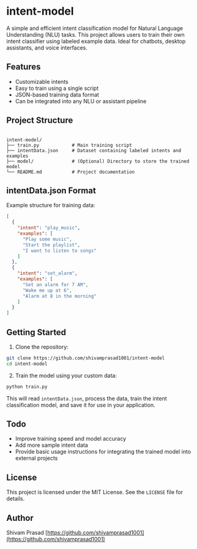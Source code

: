 # intent-model

A simple and efficient intent classification model for Natural Language Understanding (NLU) tasks. This project allows users to train their own intent classifier using labeled example data. Ideal for chatbots, desktop assistants, and voice interfaces.

## Features

- Customizable intents
- Easy to train using a single script
- JSON-based training data format
- Can be integrated into any NLU or assistant pipeline

## Project Structure

```

intent-model/
├── train.py            # Main training script
├── intentData.json     # Dataset containing labeled intents and examples
├── model/              # (Optional) Directory to store the trained model
└── README.md           # Project documentation

````

## intentData.json Format

Example structure for training data:

```json
[
  {
    "intent": "play_music",
    "examples": [
      "Play some music",
      "Start the playlist",
      "I want to listen to songs"
    ]
  },
  {
    "intent": "set_alarm",
    "examples": [
      "Set an alarm for 7 AM",
      "Wake me up at 6",
      "Alarm at 8 in the morning"
    ]
  }
]
````

## Getting Started

1. Clone the repository:

```bash
git clone https://github.com/shivamprasad1001/intent-model
cd intent-model
```
2. Train the model using your custom data:

```bash
python train.py
```

This will read `intentData.json`, process the data, train the intent classification model, and save it for use in your application.

## Todo

* Improve training speed and model accuracy
* Add more sample intent data
* Provide basic usage instructions for integrating the trained model into external projects

## License

This project is licensed under the MIT License. See the `LICENSE` file for details.

## Author

Shivam Prasad
[https://github.com/shivamprasad1001](https://github.com/shivamprasad1001)
